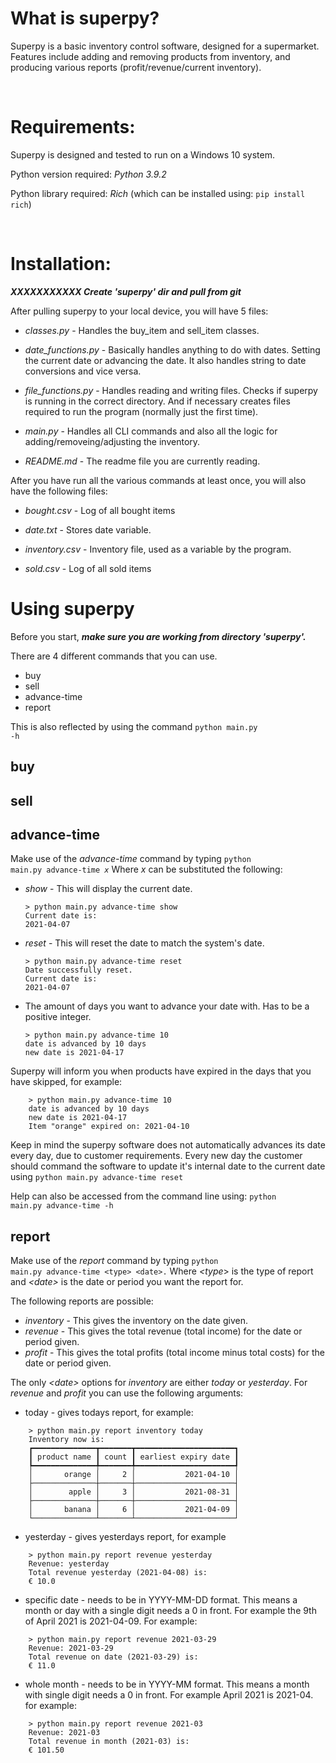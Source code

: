 
# What is superpy?

Superpy is a basic inventory control software, designed for a supermarket.
Features include adding and removing products from inventory, and producing various reports (profit/revenue/current inventory).

<br/>

# Requirements:

Superpy is designed and tested to run on a Windows 10 system. 

Python version required: _Python 3.9.2_

Python library required: _Rich_  (which can be installed using: 
<code>pip install rich</code>)

<br/>

# Installation:

***XXXXXXXXXXX Create 'superpy' dir and pull from git***

After pulling superpy to your local device, you will have 5 files:

- *classes.py* - Handles the buy_item and sell_item classes.

- *date_functions.py* - Basically handles anything to do with dates. Setting the current date or advancing the date. It also handles string to date conversions and vice versa. 

- *file_functions.py* - Handles reading and writing files. Checks if superpy is running in the correct directory. And if necessary creates files required to run the program (normally just the first time).

- *main.py* - Handles all CLI commands and also all the logic for adding/removeing/adjusting the inventory.

- *README.md* - The readme file you are currently reading.

After you have run all the various commands at least once, you will also have the following files:

- *bought.csv* - Log of all bought items

- *date.txt* - Stores date variable.

- *inventory.csv* - Inventory file, used as a variable by the program.

- *sold.csv* - Log of all sold items

# Using superpy

Before you start, ***make sure you are working from directory 'superpy'.***

There are 4 different commands that you can use. 
- buy
- sell
- advance-time
- report

This is also reflected by using the command <code>python main.py -h</code>

## buy 

## sell

## advance-time
Make use of the *advance-time* command by typing <code>python main.py advance-time *x*</code>
Where *x* can be substituted the following: 

- *show* - This will display the current date. 
    ```
    > python main.py advance-time show
    Current date is:
    2021-04-07
    ```

- *reset* - This will reset the date to match the system's date.
    ```
    > python main.py advance-time reset
    Date successfully reset.
    Current date is:
    2021-04-07
    ```
- The amount of days you want to advance your date with. Has to be a positive integer.
    ```
    > python main.py advance-time 10
    date is advanced by 10 days
    new date is 2021-04-17
    ```

Superpy will inform you when products have expired in the days that you have skipped, for example:
```
    > python main.py advance-time 10
    date is advanced by 10 days
    new date is 2021-04-17
    Item "orange" expired on: 2021-04-10
```

Keep in mind the superpy software does not automatically advances its date every day, due to customer requirements. Every new day the customer should command the software to update it's internal date to the current date using <code>python main.py advance-time reset</code>

Help can also be accessed from the command line using: 
<code>python main.py advance-time -h</code>
## report
Make use of the *report* command by typing <code>python main.py advance-time \<type> \<date>.</code>
Where *\<type*> is the type of report and *\<date>* is the date or period you want the report for. 

The following reports are possible:
- *inventory* - This gives the inventory on the date given. 
- *revenue* - This gives the total revenue (total income) for the date or period given.
- *profit* - This gives the total profits (total income minus total costs) for the date or period given.

The only *\<date>* options for *inventory* are either *today* or *yesterday*. For *revenue* and *profit* you can use the following arguments:
- today - gives todays report, for example: 
```
    > python main.py report inventory today
    Inventory now is:
    ┏━━━━━━━━━━━━━━┳━━━━━━━┳━━━━━━━━━━━━━━━━━━━━━━┓
    ┃ product name ┃ count ┃ earliest expiry date ┃
    ┡━━━━━━━━━━━━━━╇━━━━━━━╇━━━━━━━━━━━━━━━━━━━━━━┩
    │       orange │     2 │           2021-04-10 │
    ├──────────────┼───────┼──────────────────────┤
    │        apple │     3 │           2021-08-31 │
    ├──────────────┼───────┼──────────────────────┤
    │       banana │     6 │           2021-04-09 │
    └──────────────┴───────┴──────────────────────┘
```
- yesterday - gives yesterdays report, for example
```
    > python main.py report revenue yesterday
    Revenue: yesterday
    Total revenue yesterday (2021-04-08) is:
    € 10.0
```
- specific date - needs to be in YYYY-MM-DD format. This means a month or day with a single digit needs a 0 in front. For example the 9th of April 2021 is 2021-04-09. For example: 
```
    > python main.py report revenue 2021-03-29
    Revenue: 2021-03-29
    Total revenue on date (2021-03-29) is:
    € 11.0
```
- whole month - needs to be in YYYY-MM format. This means a month with single digit needs a 0 in front. For example April 2021 is 2021-04. for example: 
```
    > python main.py report revenue 2021-03
    Revenue: 2021-03
    Total revenue in month (2021-03) is:
    € 101.50
```



